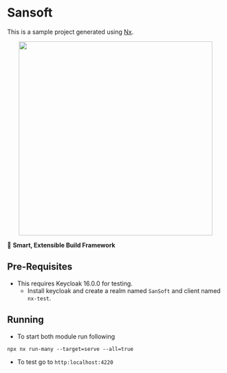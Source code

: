 # Sansoft

This is a sample project generated using [Nx](https://nx.dev).

<p style="text-align: center;"><img src="https://raw.githubusercontent.com/nrwl/nx/master/images/nx-logo.png" width="450"></p>

🔎 **Smart, Extensible Build Framework**

## Pre-Requisites

* This requires Keycloak 16.0.0 for testing. 
  * Install keycloak and create a realm named `SanSoft` and client named `nx-test`.

## Running

* To start both module run following

```shell
npx nx run-many --target=serve --all=true
```

* To test go to `http:localhost:4220`
